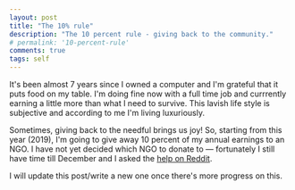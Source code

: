 ```yaml
---
layout: post
title: "The 10% rule"
description: "The 10 percent rule - giving back to the community."
# permalink: '10-percent-rule'
comments: true
tags: self
---
```


It's been almost 7 years since I owned a computer and I'm grateful that it puts food on my table. I'm doing fine now with a full time job and currrently earning a little more than what I need to survive. This lavish life style is subjective and according to me I'm living luxuriously.

Sometimes, giving back to the needful brings us joy! So, starting from this year (2019), I'm going to give away 10 percent of my annual earnings to an NGO. I have not yet decided which NGO to donate to &mdash; fortunately I still have time till December and I asked the [help on Reddit](https://www.reddit.com/r/india/comments/b1wlqu/askindia_need_inputs_on_ngos/).

I will update this post/write a new one once there's more progress on this.
